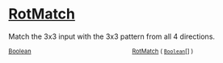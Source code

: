 # [RotMatch](./PatternMatching3x3-100664168.md)

Match the 3x3 input with the 3x3 pattern from all 4 directions.

<sub>[Boolean](https://docs.microsoft.com/en-us/dotnet/api/System.Boolean)</sub><img width=200/><sub>[RotMatch](./PatternMatching3x3-100664168.md) ( [`Boolean`](https://docs.microsoft.com/en-us/dotnet/api/System.Boolean)[] )</sub><br>


